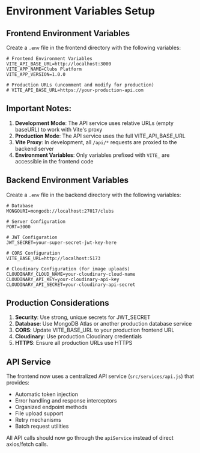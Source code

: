 # Environment Variables Setup

## Frontend Environment Variables

Create a `.env` file in the frontend directory with the following variables:

```env
# Frontend Environment Variables
VITE_API_BASE_URL=http://localhost:3000
VITE_APP_NAME=Clubs Platform
VITE_APP_VERSION=1.0.0

# Production URLs (uncomment and modify for production)
# VITE_API_BASE_URL=https://your-production-api.com
```

## Important Notes:

1. **Development Mode**: The API service uses relative URLs (empty baseURL) to work with Vite's proxy
2. **Production Mode**: The API service uses the full VITE_API_BASE_URL
3. **Vite Proxy**: In development, all `/api/*` requests are proxied to the backend server
4. **Environment Variables**: Only variables prefixed with `VITE_` are accessible in the frontend code

## Backend Environment Variables

Create a `.env` file in the backend directory with the following variables:

```env
# Database
MONGOURI=mongodb://localhost:27017/clubs

# Server Configuration
PORT=3000

# JWT Configuration
JWT_SECRET=your-super-secret-jwt-key-here

# CORS Configuration
VITE_BASE_URL=http://localhost:5173

# Cloudinary Configuration (for image uploads)
CLOUDINARY_CLOUD_NAME=your-cloudinary-cloud-name
CLOUDINARY_API_KEY=your-cloudinary-api-key
CLOUDINARY_API_SECRET=your-cloudinary-api-secret
```

## Production Considerations

1. **Security**: Use strong, unique secrets for JWT_SECRET
2. **Database**: Use MongoDB Atlas or another production database service
3. **CORS**: Update VITE_BASE_URL to your production frontend URL
4. **Cloudinary**: Use production Cloudinary credentials
5. **HTTPS**: Ensure all production URLs use HTTPS

## API Service

The frontend now uses a centralized API service (`src/services/api.js`) that provides:

- Automatic token injection
- Error handling and response interceptors
- Organized endpoint methods
- File upload support
- Retry mechanisms
- Batch request utilities

All API calls should now go through the `apiService` instead of direct axios/fetch calls.
